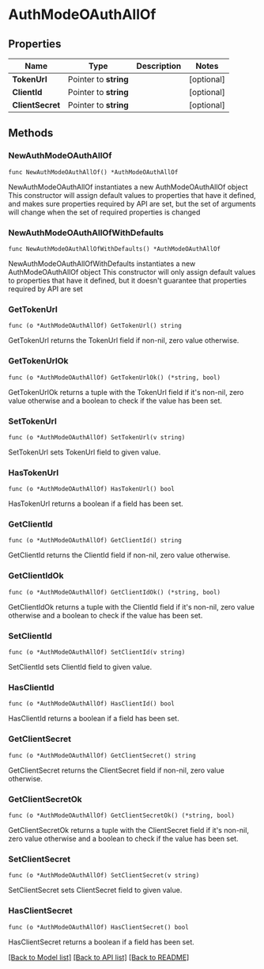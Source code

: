 # AuthModeOAuthAllOf

## Properties

Name | Type | Description | Notes
------------ | ------------- | ------------- | -------------
**TokenUrl** | Pointer to **string** |  | [optional] 
**ClientId** | Pointer to **string** |  | [optional] 
**ClientSecret** | Pointer to **string** |  | [optional] 

## Methods

### NewAuthModeOAuthAllOf

`func NewAuthModeOAuthAllOf() *AuthModeOAuthAllOf`

NewAuthModeOAuthAllOf instantiates a new AuthModeOAuthAllOf object
This constructor will assign default values to properties that have it defined,
and makes sure properties required by API are set, but the set of arguments
will change when the set of required properties is changed

### NewAuthModeOAuthAllOfWithDefaults

`func NewAuthModeOAuthAllOfWithDefaults() *AuthModeOAuthAllOf`

NewAuthModeOAuthAllOfWithDefaults instantiates a new AuthModeOAuthAllOf object
This constructor will only assign default values to properties that have it defined,
but it doesn't guarantee that properties required by API are set

### GetTokenUrl

`func (o *AuthModeOAuthAllOf) GetTokenUrl() string`

GetTokenUrl returns the TokenUrl field if non-nil, zero value otherwise.

### GetTokenUrlOk

`func (o *AuthModeOAuthAllOf) GetTokenUrlOk() (*string, bool)`

GetTokenUrlOk returns a tuple with the TokenUrl field if it's non-nil, zero value otherwise
and a boolean to check if the value has been set.

### SetTokenUrl

`func (o *AuthModeOAuthAllOf) SetTokenUrl(v string)`

SetTokenUrl sets TokenUrl field to given value.

### HasTokenUrl

`func (o *AuthModeOAuthAllOf) HasTokenUrl() bool`

HasTokenUrl returns a boolean if a field has been set.

### GetClientId

`func (o *AuthModeOAuthAllOf) GetClientId() string`

GetClientId returns the ClientId field if non-nil, zero value otherwise.

### GetClientIdOk

`func (o *AuthModeOAuthAllOf) GetClientIdOk() (*string, bool)`

GetClientIdOk returns a tuple with the ClientId field if it's non-nil, zero value otherwise
and a boolean to check if the value has been set.

### SetClientId

`func (o *AuthModeOAuthAllOf) SetClientId(v string)`

SetClientId sets ClientId field to given value.

### HasClientId

`func (o *AuthModeOAuthAllOf) HasClientId() bool`

HasClientId returns a boolean if a field has been set.

### GetClientSecret

`func (o *AuthModeOAuthAllOf) GetClientSecret() string`

GetClientSecret returns the ClientSecret field if non-nil, zero value otherwise.

### GetClientSecretOk

`func (o *AuthModeOAuthAllOf) GetClientSecretOk() (*string, bool)`

GetClientSecretOk returns a tuple with the ClientSecret field if it's non-nil, zero value otherwise
and a boolean to check if the value has been set.

### SetClientSecret

`func (o *AuthModeOAuthAllOf) SetClientSecret(v string)`

SetClientSecret sets ClientSecret field to given value.

### HasClientSecret

`func (o *AuthModeOAuthAllOf) HasClientSecret() bool`

HasClientSecret returns a boolean if a field has been set.


[[Back to Model list]](../README.md#documentation-for-models) [[Back to API list]](../README.md#documentation-for-api-endpoints) [[Back to README]](../README.md)


